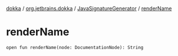 [dokka](../../index.md) / [org.jetbrains.dokka](../index.md) / [JavaSignatureGenerator](index.md) / [renderName](renderName.md)

# renderName

```
open fun renderName(node: DocumentationNode): String
```
